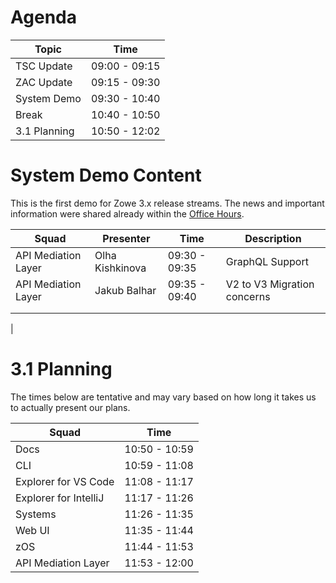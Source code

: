 # Agenda

| Topic       | Time          |
|-------------|---------------|
| TSC Update  | 09:00 - 09:15 |
| ZAC Update  | 09:15 - 09:30 |
| System Demo | 09:30 - 10:40 |
| Break       | 10:40 - 10:50 |
| 3.1 Planning | 10:50 - 12:02 |

# System Demo Content

This is the first demo for Zowe 3.x release streams. The news and important information were shared already within the [Office Hours](https://docs.zowe.org/stable/whats-new/zowe-v3-office-hours). 

| Squad               | Presenter       | Time          | Description                 |
|---------------------|-----------------|---------------|-----------------------------|
| API Mediation Layer | Olha Kishkinova | 09:30 - 09:35 | GraphQL Support             |
| API Mediation Layer | Jakub Balhar    | 09:35 - 09:40 | V2 to V3 Migration concerns |
|                     |                 |               |                             |
|                     |                 |               |                             |
|

# 3.1 Planning

The times below are tentative and may vary based on how long it takes us to actually present our plans. 

| Squad                | Time          |
|----------------------|---------------|
| Docs                 | 10:50 - 10:59 |
| CLI                  | 10:59 - 11:08 |
| Explorer for VS Code | 11:08 - 11:17 |
| Explorer for IntelliJ | 11:17 - 11:26 |
| Systems              | 11:26 - 11:35 |
| Web UI               | 11:35 - 11:44 |
| zOS                  | 11:44 - 11:53 |
| API Mediation Layer  | 11:53 - 12:00 |

